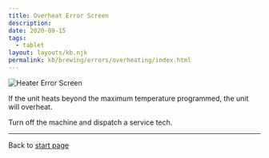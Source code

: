 ```yaml
---
title: Overheat Error Screen
description: 
date: 2020-09-15
tags:
  - tablet
layout: layouts/kb.njk
permalink: kb/brewing/errors/overheating/index.html
---
```


![Heater Error Screen](/images/error-overheat.png)

If the unit heats beyond the maximum temperature programmed, the unit will overheat.

Turn off the machine and dispatch a service tech.

***
Back to [start page](/index.md)
